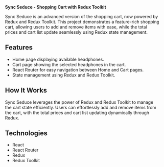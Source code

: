 **Sync Seduce - Shopping Cart with Redux Toolkit**

Sync Seduce is an advanced version of the shopping cart, now powered by Redux and Redux Toolkit. This project demonstrates a feature-rich shopping cart, allowing users to add and remove items with ease, while the total prices and cart list update seamlessly using Redux state management.

## Features

- Home page displaying available headphones.
- Cart page showing the selected headphones in the cart.
- React Router for easy navigation between Home and Cart pages.
- State management using Redux and Redux Toolkit.

## How It Works

Sync Seduce leverages the power of Redux and Redux Toolkit to manage the cart state efficiently. Users can effortlessly add and remove items from the cart, with the total prices and cart list updating dynamically through Redux.

## Technologies

- React
- React Router
- Redux
- Redux Toolkit
